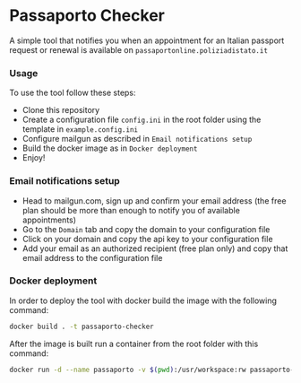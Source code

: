 # Passaporto Checker

A simple tool that notifies you when an appointment for an Italian passport request or renewal is available on `passaportonline.poliziadistato.it`

### Usage

To use the tool follow these steps:

- Clone this repository
- Create a configuration file `config.ini` in the root folder using the template in `example.config.ini`
- Configure mailgun as described in `Email notifications setup`
- Build the docker image as in `Docker deployment`
- Enjoy!

### Email notifications setup

- Head to mailgun.com, sign up and confirm your email address (the free plan should be more than enough to notify you of available appointments)
- Go to the `Domain` tab and copy the domain to your configuration file
- Click on your domain and copy the api key to your configuration file
- Add your email as an authorized recipient (free plan only) and copy that email address to the configuration file

### Docker deployment

In order to deploy the tool with docker build the image with the following command:

```bash
docker build . -t passaporto-checker
```

After the image is built run a container from the root folder with this command:

```bash
docker run -d --name passaporto -v $(pwd):/usr/workspace:rw passaporto-checker
```